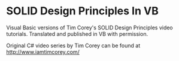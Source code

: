 # SOLID Design Principles In VB

Visual Basic versions of Tim Corey's SOLID Design Principles video tutorials. Translated and published in VB with permission.

Original C# video series by Tim Corey can be found at http://www.iamtimcorey.com/

